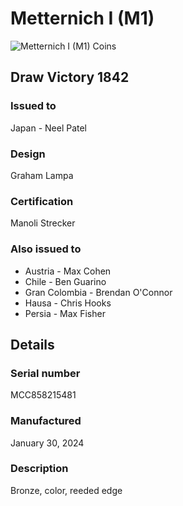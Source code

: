 
# Metternich I (M1)

![Metternich I (M1) Coins](m1-coins.jpg)

## Draw Victory 1842

### Issued to

Japan - Neel Patel

### Design

Graham Lampa

### Certification

Manoli Strecker

### Also issued to

* Austria - Max Cohen
* Chile - Ben Guarino
* Gran Colombia - Brendan O'Connor
* Hausa - Chris Hooks
* Persia - Max Fisher

## Details

### Serial number

MCC858215481

### Manufactured
January 30, 2024

### Description

Bronze, color, reeded edge
